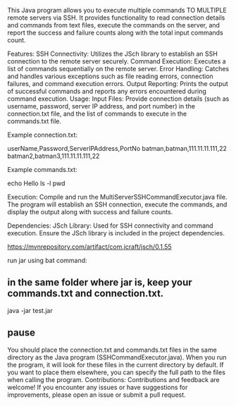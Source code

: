 This Java program allows you to execute multiple commands TO MULTIPLE remote servers via SSH. It provides functionality to read connection details and commands from text files, execute the commands on the server, and report the success and failure counts along with the total input commands count.

Features:
SSH Connectivity: Utilizes the JSch library to establish an SSH connection to the remote server securely.
Command Execution: Executes a list of commands sequentially on the remote server.
Error Handling: Catches and handles various exceptions such as file reading errors, connection failures, and command execution errors.
Output Reporting: Prints the output of successful commands and reports any errors encountered during command execution.
Usage:
Input Files: Provide connection details (such as username, password, server IP address, and port number) in the connection.txt file, and the list of commands to execute in the commands.txt file.

Example connection.txt:

userName,Password,ServerIPAddress,PortNo
batman,batman,111.11.11.111,22
batman2,batman3,111.11.11.111,22
 
Example commands.txt:

echo Hello
ls -l
pwd


Execution: Compile and run the MultiServerSSHCommandExecutor.java file. The program will establish an SSH connection, execute the commands, and display the output along with success and failure counts.

Dependencies:
JSch Library: Used for SSH connectivity and command execution. Ensure the JSch library is included in the project dependencies.

https://mvnrepository.com/artifact/com.jcraft/jsch/0.1.55



run jar using bat command:

in the same folder where jar is, keep your commands.txt and connection.txt.
----------------------
java -jar test.jar

pause
---------------------

You should place the connection.txt and commands.txt files in the same directory as the Java program (SSHCommandExecutor.java). When you run the program, it will look for these files in the current directory by default. If you want to place them elsewhere, you can specify the full path to the files when calling the program.
Contributions:
Contributions and feedback are welcome! If you encounter any issues or have suggestions for improvements, please open an issue or submit a pull request.
